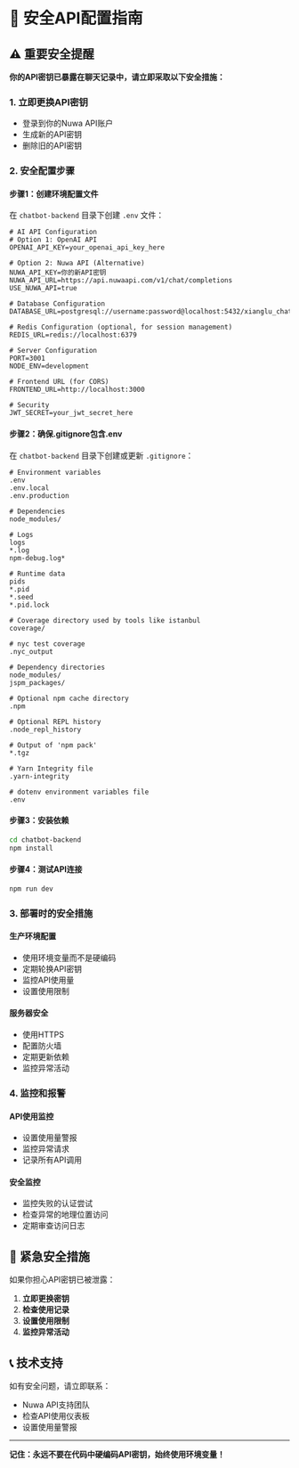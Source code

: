 # 🔐 安全API配置指南

## ⚠️ 重要安全提醒

**你的API密钥已暴露在聊天记录中，请立即采取以下安全措施：**

### 1. 立即更换API密钥
- 登录到你的Nuwa API账户
- 生成新的API密钥
- 删除旧的API密钥

### 2. 安全配置步骤

#### 步骤1：创建环境配置文件
在 `chatbot-backend` 目录下创建 `.env` 文件：

```env
# AI API Configuration
# Option 1: OpenAI API
OPENAI_API_KEY=your_openai_api_key_here

# Option 2: Nuwa API (Alternative)
NUWA_API_KEY=你的新API密钥
NUWA_API_URL=https://api.nuwaapi.com/v1/chat/completions
USE_NUWA_API=true

# Database Configuration
DATABASE_URL=postgresql://username:password@localhost:5432/xianglu_chatbot

# Redis Configuration (optional, for session management)
REDIS_URL=redis://localhost:6379

# Server Configuration
PORT=3001
NODE_ENV=development

# Frontend URL (for CORS)
FRONTEND_URL=http://localhost:3000

# Security
JWT_SECRET=your_jwt_secret_here
```

#### 步骤2：确保.gitignore包含.env
在 `chatbot-backend` 目录下创建或更新 `.gitignore`：

```gitignore
# Environment variables
.env
.env.local
.env.production

# Dependencies
node_modules/

# Logs
logs
*.log
npm-debug.log*

# Runtime data
pids
*.pid
*.seed
*.pid.lock

# Coverage directory used by tools like istanbul
coverage/

# nyc test coverage
.nyc_output

# Dependency directories
node_modules/
jspm_packages/

# Optional npm cache directory
.npm

# Optional REPL history
.node_repl_history

# Output of 'npm pack'
*.tgz

# Yarn Integrity file
.yarn-integrity

# dotenv environment variables file
.env
```

#### 步骤3：安装依赖
```bash
cd chatbot-backend
npm install
```

#### 步骤4：测试API连接
```bash
npm run dev
```

### 3. 部署时的安全措施

#### 生产环境配置
- 使用环境变量而不是硬编码
- 定期轮换API密钥
- 监控API使用量
- 设置使用限制

#### 服务器安全
- 使用HTTPS
- 配置防火墙
- 定期更新依赖
- 监控异常活动

### 4. 监控和报警

#### API使用监控
- 设置使用量警报
- 监控异常请求
- 记录所有API调用

#### 安全监控
- 监控失败的认证尝试
- 检查异常的地理位置访问
- 定期审查访问日志

## 🚨 紧急安全措施

如果你担心API密钥已被泄露：

1. **立即更换密钥**
2. **检查使用记录**
3. **设置使用限制**
4. **监控异常活动**

## 📞 技术支持

如有安全问题，请立即联系：
- Nuwa API支持团队
- 检查API使用仪表板
- 设置使用量警报

---

**记住：永远不要在代码中硬编码API密钥，始终使用环境变量！**








